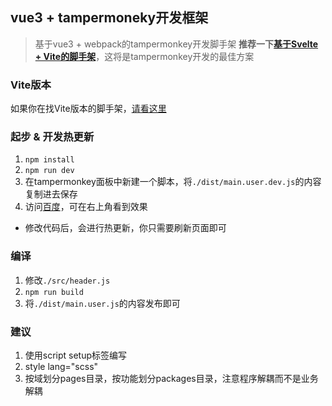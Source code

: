 ## vue3 + tampermoneky开发框架
> 基于vue3 + webpack的tampermonkey开发脚手架
**推荐一下[基于Svelte + Vite的脚手架](https://github.com/qianjiachun/svelte-tampermonkey)**，这将是tampermonkey开发的最佳方案

### Vite版本
如果你在找Vite版本的脚手架，[请看这里](https://github.com/qianjiachun/vue3-tampermonkey-vite)
### 起步 & 开发热更新
1. `npm install`
2. `npm run dev`
3. 在tampermonkey面板中新建一个脚本，将`./dist/main.user.dev.js`的内容复制进去保存
4. 访问[百度](https://www.baidu.com)，可在右上角看到效果
- 修改代码后，会进行热更新，你只需要刷新页面即可

### 编译
1. 修改`./src/header.js`
2. `npm run build`
3. 将`./dist/main.user.js`的内容发布即可


### 建议
1. 使用script setup标签编写
2. style lang="scss"
3. 按域划分pages目录，按功能划分packages目录，注意程序解耦而不是业务解耦